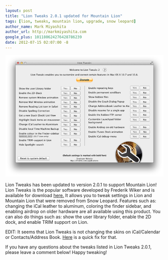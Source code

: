```yaml
---
layout: post
title: "Lion Tweaks 2.0.1 updated for Mountain Lion"
tags: [lion, tweaks, mountain lion, upgrade, snow leopard]
author_name: Mark Miyashita
author_url: http://markmiyashita.com
google_plus: 101180624276428786239
date: 2012-07-15 02:07:00 -8
---
```


<img class="clear blog-image-full-border" src="/images/lion-tweaks.png" title="Lion Tweaks">

Lion Tweaks has been updated to version 2.0.1 to support Mountain Lion! Lion Tweaks is the popular software developed by Frederik Wiker and is available for download <a href="http://ifredrik.com/applications/index.html">here.</a> It allows you to tweak settings in Lion and Mountain Lion that were removed from Snow Leopard. Features such as: changing the iCal leather to aluminum, coloring the finder sidebar, and enabling airdrop on older hardware are all available using this product. You can also do things such as: show the user library folder, enable the 2D dock, and enable TRIM support on Lion.

EDIT: It seems that Lion Tweaks is not changing the skins on iCal/Calendar or Contacts/Address Book. <a href="http://hints.binaryage.com/change-mountain-lion-calendar-and-contacts-app-to-aluminum-skin/">Here</a> is a quick fix for that.

If you have any questions about the tweaks listed in Lion Tweaks 2.0.1, please leave a comment below! Happy tweaking!
